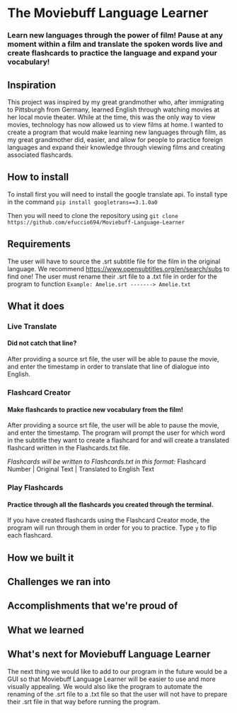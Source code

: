 # The Moviebuff Language Learner
### Learn new languages through the power of film! Pause at any moment within a film and translate the spoken words live and create flashcards to practice the language and expand your vocabulary!
## Inspiration
This project was inspired by my great grandmother who, after immigrating to Pittsburgh from Germany, learned English through watching movies at her local movie theater. While at the time, this was the only way to view movies, technology has now allowed us to view films at home. I wanted to create a program that would make learning new languages through film, as my great grandmother did, easier, and allow for people to practice foreign languages and expand their knowledge through viewing films and creating associated flashcards.
## How to install
To install first you will need to install the google translate api. To install type in the command
`pip install googletrans==3.1.0a0`

Then you will need to clone the repository using
`git clone https://github.com/efuccio694/Moviebuff-Language-Learner`
## Requirements
The user will have to source the .srt subtitle file for the film in the original language. We recommend https://www.opensubtitles.org/en/search/subs to find one!
The user must rename their .srt file to a .txt file in order for the program to function
```Example: Amelie.srt -------> Amelie.txt ```
## What it does
### Live Translate
#### Did not catch that line?
After providing a source srt file, the user will be able to pause the movie, and enter the timestamp in order to translate that line of dialogue into English.

### Flashcard Creator
#### Make flashcards to practice new vocabulary from the film!
After providing a source srt file, the user will be able to pause the movie, and enter the timestamp. The program will prompt the user for which word in the subtitle they want to create a flashcard for and will create a translated flashcard written in the Flashcards.txt file.

*Flashcards will be written to Flashcards.txt in this format:*
Flashcard Number | Original Text | Translated to English Text

### Play Flashcards
#### Practice through all the flashcards you created through the terminal.
If you have created flashcards using the Flashcard Creator mode, the program will run through them in order for you to practice. Type `y` to flip each flashcard.

## How we built it

## Challenges we ran into

## Accomplishments that we're proud of

## What we learned

## What's next for Moviebuff Language Learner
The next thing we would like to add to our program in the future would be a GUI so that Moviebuff Language Learner will be easier to use and more visually appealing. We would also like the program to automate the renaming of the .srt file to a .txt file so that the user will not have to prepare their .srt file in that way before running the program. 
